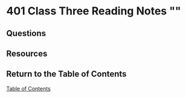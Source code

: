 # 401 Class Three Reading Notes ""

## Questions

## Resources

## Return to the Table of Contents

[Table of Contents](https://todd75.github.io/reading-notes/)